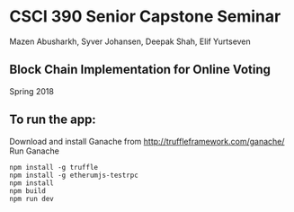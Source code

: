 # CSCI 390 Senior Capstone Seminar
Mazen Abusharkh, Syver Johansen, Deepak Shah, Elif Yurtseven

## Block Chain Implementation for Online Voting
Spring 2018

## To run the app:
Download and install Ganache from http://truffleframework.com/ganache/
Run Ganache

```
npm install -g truffle
npm install -g etherumjs-testrpc
npm install
npm build
npm run dev

```
